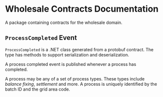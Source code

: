 # Wholesale Contracts Documentation

A package containing contracts for the wholesale domain.

## `ProcessCompleted` Event

`ProcessCompleted` is a .NET class generated from a protobuf contract.
The type has methods to support serialization and deserialization. 

A process completed event is published whenever a process has completed.

A process may be any of a set of process types. These types include _balance fixing_, _settlement_ and more.
A process is uniquely identified by the batch ID and the grid area code.
